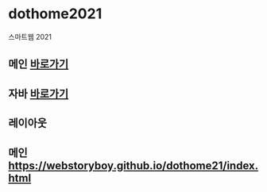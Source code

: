 # dothome2021
스마트웹 2021

## 메인 <a href="https://low1ife.github.io/dothome2021/">바로가기</a>
## 자바 <a href="https://low1ife.github.io/dothome2021/javascript/javascript100.html">바로가기</a>
## 레이아웃 



## 메인 https://webstoryboy.github.io/dothome21/index.html
